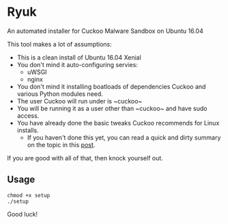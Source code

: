 # Ryuk
An automated installer for Cuckoo Malware Sandbox on Ubuntu 16.04

This tool makes a lot of assumptions:

* This is a clean install of Ubuntu 16.04 Xenial
* You don't mind it auto-configuring servies:
  * uWSGI
  * nginx
* You don't mind it installing boatloads of dependencies Cuckoo and various Python modules need.
* The user Cuckoo will run under is ~cuckoo~
* You will be running it as a user other than ~cuckoo~ and have sudo access.
* You have already done the basic tweaks Cuckoo recommends for Linux installs.
  * If you haven't done this yet, you can read a quick and dirty summary on the topic in this [post](https://packetdamage.com/going-cuckoo-linux-installation/).

If you are good with all of that, then knock yourself out.

## Usage
```
chmod +x setup
./setup
```

Good luck!
